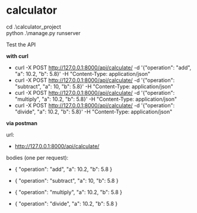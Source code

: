 # calculator

cd .\calculator_project\
python .\manage.py runserver

Test the API

**with curl**
- curl -X POST http://127.0.0.1:8000/api/calculate/ -d '{"operation": "add", "a": 10.2, "b": 5.8}' -H "Content-Type: application/json"
- curl -X POST http://127.0.0.1:8000/api/calculate/ -d '{"operation": "subtract", "a": 10, "b": 5.8}' -H "Content-Type: application/json"
- curl -X POST http://127.0.0.1:8000/api/calculate/ -d '{"operation": "multiply", "a": 10.2, "b": 5.8}' -H "Content-Type: application/json"
- curl -X POST http://127.0.0.1:8000/api/calculate/ -d '{"operation": "divide", "a": 10.2, "b": 5.8}' -H "Content-Type: application/json"

**via postman**

url:
- http://127.0.0.1:8000/api/calculate/

bodies (one per request):
- {
    "operation": "add",
    "a": 10.2,
    "b": 5.8
}

- {
    "operation": "subtract",
    "a": 10,
    "b": 5.8
}

- {
    "operation": "multiply",
    "a": 10.2,
    "b": 5.8
}

- {
    "operation": "divide",
    "a": 10.2,
    "b": 5.8
}